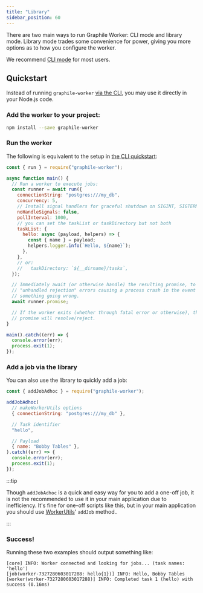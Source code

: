 ```yaml
---
title: "Library"
sidebar_position: 60
---
```


There are two main ways to run Graphile Worker: CLI mode and library mode.
Library mode trades some convenience for power, giving you more options as to
how you configure the worker.

We recommend [CLI mode](/docs/cli) for most users.

## Quickstart

Instead of running `graphile-worker` [via the CLI](/docs/cli), you may use it
directly in your Node.js code.

### Add the worker to your project:

```sh npm2yarn
npm install --save graphile-worker
```

### Run the worker

The following is equivalent to the setup in
[the CLI quickstart](/docs/cli#quickstart):

```js
const { run } = require("graphile-worker");

async function main() {
  // Run a worker to execute jobs:
  const runner = await run({
    connectionString: "postgres:///my_db",
    concurrency: 5,
    // Install signal handlers for graceful shutdown on SIGINT, SIGTERM, etc
    noHandleSignals: false,
    pollInterval: 1000,
    // you can set the taskList or taskDirectory but not both
    taskList: {
      hello: async (payload, helpers) => {
        const { name } = payload;
        helpers.logger.info(`Hello, ${name}`);
      },
    },
    // or:
    //   taskDirectory: `${__dirname}/tasks`,
  });

  // Immediately await (or otherwise handle) the resulting promise, to avoid
  // "unhandled rejection" errors causing a process crash in the event of
  // something going wrong.
  await runner.promise;

  // If the worker exits (whether through fatal error or otherwise), the above
  // promise will resolve/reject.
}

main().catch((err) => {
  console.error(err);
  process.exit(1);
});
```

### Add a job via the library

You can also use the library to quickly add a job:

```js
const { addJobAdhoc } = require("graphile-worker");

addJobAdhoc(
  // makeWorkerUtils options
  { connectionString: "postgres:///my_db" },

  // Task identifier
  "hello",

  // Payload
  { name: "Bobby Tables" },
).catch((err) => {
  console.error(err);
  process.exit(1);
});
```

:::tip

Though `addJobAdhoc` is a quick and easy way for you to add a one-off job, it is
not the recommended to use it in your main application due to inefficiency. It's
fine for one-off scripts like this, but in your main application you should use
[WorkerUtils](/docs/library/queue#workerutils)&apos; `addJob` method..

:::

### Success!

Running these two examples should output something like:

```
[core] INFO: Worker connected and looking for jobs... (task names: 'hello')
[job(worker-7327280603017288: hello{1})] INFO: Hello, Bobby Tables
[worker(worker-7327280603017288)] INFO: Completed task 1 (hello) with success (0.16ms)
```
